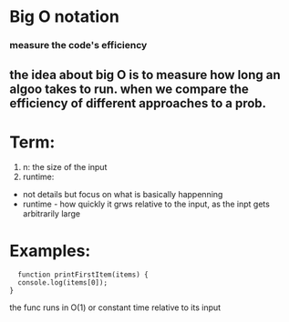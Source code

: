 # Big O notation

### measure the code's efficiency

## the idea about big O is to measure how long an algoo takes to run. when we compare the efficiency of different approaches to a prob.

# Term:

1. n: the size of the input
2. runtime:

- not details but focus on what is basically happenning
- runtime - how quickly it grws relative to the input, as the inpt gets arbitrarily large

# Examples:

```
  function printFirstItem(items) {
  console.log(items[0]);
}
```

the func runs in O(1) or constant time relative to its input

